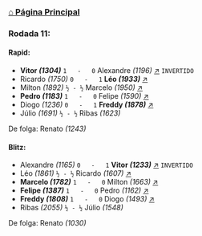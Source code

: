 ### [⌂ Página Principal](https://grupo-de-xadrez.github.io/)

### Rodada 11:

#### Rapid:

* **Vitor *(1304)*** `1   -   0` Alexandre *(1196)* [↗](https://www.lichess.org/uzz6TLeb) `INVERTIDO`
* Ricardo *(1750)* `0   -   1` **Léo *(1933)*** [↗](https://www.lichess.org/2WDMqx8f) 
* Milton *(1892)* `½ - ½` Marcelo *(1950)* [↗](https://www.lichess.org/Hveq9NYu) 
* **Pedro *(1183)*** `1   -   0` Felipe *(1590)* [↗](https://www.lichess.org/3tPc9vbg) 
* Diogo *(1236)* `0   -   1` **Freddy *(1878)*** [↗](https://www.lichess.org/bzs5OTvF) 
* Júlio *(1691)* `½ - ½` Ribas *(1623)*  

De folga: Renato *(1243)*

#### Blitz:

* Alexandre *(1165)* `0   -   1` **Vitor *(1233)*** [↗](https://www.lichess.org/HrAy00oE) `INVERTIDO`
* Léo *(1861)* `½ - ½` Ricardo *(1607)* [↗](https://www.lichess.org/8SZrGgrw) 
* **Marcelo *(1782)*** `1   -   0` Milton *(1663)* [↗](https://www.lichess.org/ddfdNyXJ) 
* **Felipe *(1387)*** `1   -   0` Pedro *(1162)* [↗](https://www.lichess.org/XgzeSbk8) 
* **Freddy *(1808)*** `1   -   0` Diogo *(1493)* [↗](https://www.lichess.org/xVTfL6Vs) 
* Ribas *(2055)* `½ - ½` Júlio *(1548)*  

De folga: Renato *(1030)*

